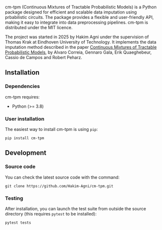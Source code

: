 cm-tpm (Continuous Mixtures of Tractable Probabilistic Models) is a Python package designed for efficient and scalable data imputation using prbabilistic circuits. The package provides a flexible and user-friendly API, making it easy to integrate into data preprocessing pipelines. cm-tpm is distributed under the MIT licence.

The project was started in 2025 by Hakim Agni under the supervision of Thomas Krak at Eindhoven University of Technology. It implements the data imputation method described in the paper [Continuous Mixtures of Tractable Probabilistic Models](https://arxiv.org/abs/2209.10584), by Alvaro Correia, Gennaro Gala, Erik Quaeghebeur, Cassio de Campos and Robert Peharz.

Installation
------------

### Dependencies

cm-tpm requires:

- Python (>= 3.8)


### User installation

The easiest way to install cm-tpm is using ``pip``:
```
pip install cm-tpm
```
<!-- or using ``conda``:
```
conda install cm-tpm
``` -->


Development
-----------
### Source code
You can check the latest source code with the command:
```
git clone https://github.com/Hakim-Agni/cm-tpm.git
```

### Testing
After installation, you can launch the test suite from outside the source directory (this requires ``pytest`` to be installed):
```
pytest tests
```


<!-- Documentation
-------------
The full documentation of this package can be found: -->

